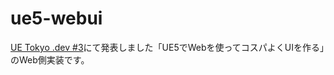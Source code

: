 # ue5-webui

[UE Tokyo .dev #3](https://ue-community-tokyo.connpass.com/event/318594/)にて発表しました「UE5でWebを使ってコスパよくUIを作る」のWeb側実装です。